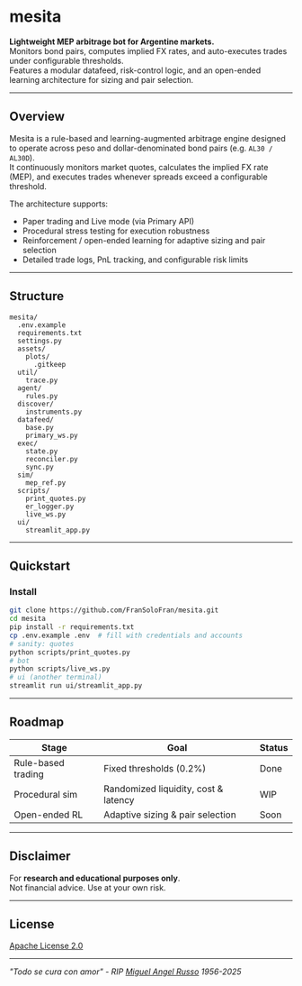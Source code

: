 # mesita

**Lightweight MEP arbitrage bot for Argentine markets.**  
Monitors bond pairs, computes implied FX rates, and auto-executes trades under configurable thresholds.  
Features a modular datafeed, risk-control logic, and an open-ended learning architecture for sizing and pair selection.

---

## Overview

Mesita is a rule-based and learning-augmented arbitrage engine designed to operate across peso and dollar-denominated bond pairs (e.g. `AL30 / AL30D`).  
It continuously monitors market quotes, calculates the implied FX rate (MEP), and executes trades whenever spreads exceed a configurable threshold.  

The architecture supports:
- Paper trading and Live mode (via Primary API)
- Procedural stress testing for execution robustness
- Reinforcement / open-ended learning for adaptive sizing and pair selection
- Detailed trade logs, PnL tracking, and configurable risk limits

---

## Structure

```
mesita/
  .env.example
  requirements.txt
  settings.py
  assets/
    plots/
      .gitkeep
  util/
    trace.py
  agent/
    rules.py
  discover/
    instruments.py
  datafeed/
    base.py
    primary_ws.py
  exec/
    state.py
    reconciler.py
    sync.py
  sim/
    mep_ref.py
  scripts/
    print_quotes.py
    er_logger.py
    live_ws.py
  ui/
    streamlit_app.py
```

---

## Quickstart

### Install
```bash
git clone https://github.com/FranSoloFran/mesita.git
cd mesita
pip install -r requirements.txt
cp .env.example .env  # fill with credentials and accounts
# sanity: quotes
python scripts/print_quotes.py
# bot
python scripts/live_ws.py
# ui (another terminal)
streamlit run ui/streamlit_app.py
```

---

## Roadmap

| Stage | Goal | Status |
|-------|------|---------|
| Rule-based trading | Fixed thresholds (0.2%) | Done |
| Procedural sim | Randomized liquidity, cost & latency | WIP |
| Open-ended RL | Adaptive sizing & pair selection | Soon |

---

## Disclaimer

For **research and educational purposes only**.  
Not financial advice. Use at your own risk.

---

## License

[Apache License 2.0](LICENSE)

---

*"Todo se cura con amor" - RIP [Miguel Angel Russo](https://en.wikipedia.org/wiki/Miguel_%C3%81ngel_Russo) 1956-2025*
